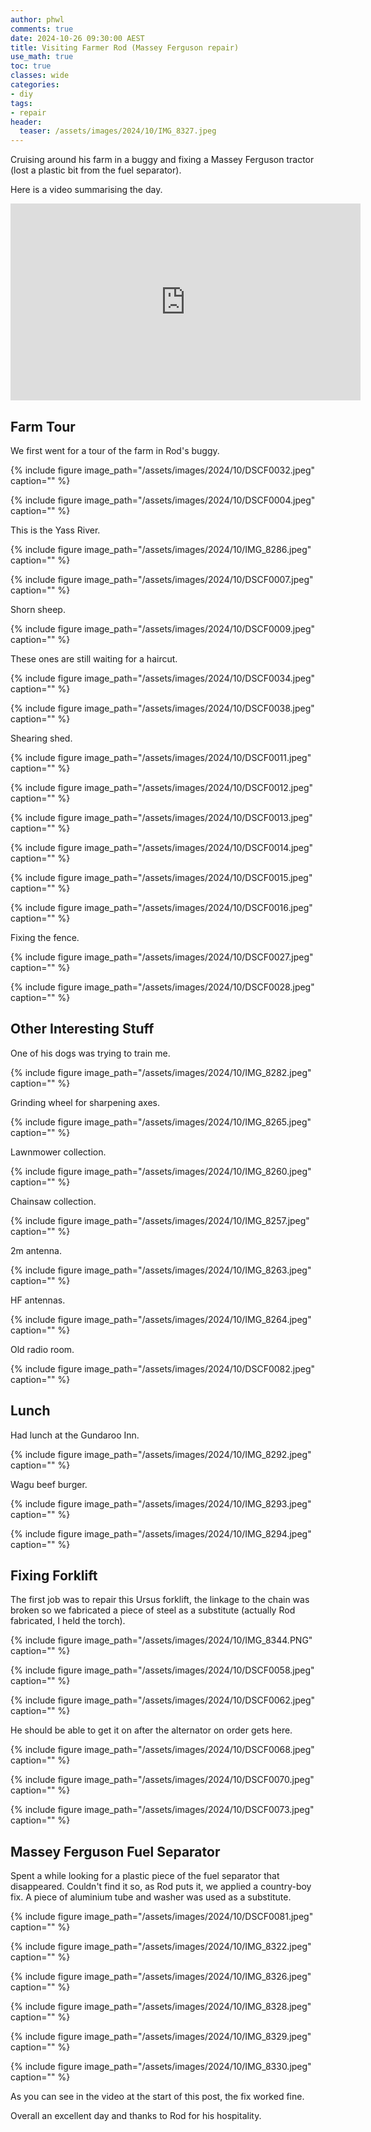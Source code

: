 ```yaml
---
author: phwl
comments: true
date: 2024-10-26 09:30:00 AEST
title: Visiting Farmer Rod (Massey Ferguson repair)
use_math: true
toc: true
classes: wide
categories:
- diy
tags:
- repair
header:
  teaser: /assets/images/2024/10/IMG_8327.jpeg
---
```


Cruising around his farm in a buggy and fixing a Massey Ferguson tractor (lost a plastic bit from the fuel separator).

Here is a video summarising the day.

<iframe width="560" height="315" src="https://www.youtube.com/embed/HY-BT7877_0?si=05OUCcR-oRgz2oe8" title="YouTube video player" frameborder="0" allow="accelerometer; autoplay; clipboard-write; encrypted-media; gyroscope; picture-in-picture; web-share" referrerpolicy="strict-origin-when-cross-origin" allowfullscreen></iframe>

## Farm Tour

We first went for a tour of the farm in Rod's buggy.

{% include figure image_path="/assets/images/2024/10/DSCF0032.jpeg" caption="" %}

{% include figure image_path="/assets/images/2024/10/DSCF0004.jpeg" caption="" %}

This is the Yass River.

{% include figure image_path="/assets/images/2024/10/IMG_8286.jpeg" caption="" %}

{% include figure image_path="/assets/images/2024/10/DSCF0007.jpeg" caption="" %}

Shorn sheep.

{% include figure image_path="/assets/images/2024/10/DSCF0009.jpeg" caption="" %}

These ones are still waiting for a haircut.

{% include figure image_path="/assets/images/2024/10/DSCF0034.jpeg" caption="" %}

{% include figure image_path="/assets/images/2024/10/DSCF0038.jpeg" caption="" %}

Shearing shed.

{% include figure image_path="/assets/images/2024/10/DSCF0011.jpeg" caption="" %}

{% include figure image_path="/assets/images/2024/10/DSCF0012.jpeg" caption="" %}

{% include figure image_path="/assets/images/2024/10/DSCF0013.jpeg" caption="" %}

{% include figure image_path="/assets/images/2024/10/DSCF0014.jpeg" caption="" %}

{% include figure image_path="/assets/images/2024/10/DSCF0015.jpeg" caption="" %}

{% include figure image_path="/assets/images/2024/10/DSCF0016.jpeg" caption="" %}

Fixing the fence.

{% include figure image_path="/assets/images/2024/10/DSCF0027.jpeg" caption="" %}

{% include figure image_path="/assets/images/2024/10/DSCF0028.jpeg" caption="" %}

## Other Interesting Stuff

One of his dogs was trying to train me.

{% include figure image_path="/assets/images/2024/10/IMG_8282.jpeg" caption="" %}

Grinding wheel for sharpening axes.

{% include figure image_path="/assets/images/2024/10/IMG_8265.jpeg" caption="" %}

Lawnmower collection.

{% include figure image_path="/assets/images/2024/10/IMG_8260.jpeg" caption="" %}

Chainsaw collection.

{% include figure image_path="/assets/images/2024/10/IMG_8257.jpeg" caption="" %}

2m antenna.

{% include figure image_path="/assets/images/2024/10/IMG_8263.jpeg" caption="" %}

HF antennas.

{% include figure image_path="/assets/images/2024/10/IMG_8264.jpeg" caption="" %}

Old radio room.

{% include figure image_path="/assets/images/2024/10/DSCF0082.jpeg" caption="" %}


## Lunch

Had lunch at the Gundaroo Inn.

{% include figure image_path="/assets/images/2024/10/IMG_8292.jpeg" caption="" %}

Wagu beef burger.

{% include figure image_path="/assets/images/2024/10/IMG_8293.jpeg" caption="" %}

{% include figure image_path="/assets/images/2024/10/IMG_8294.jpeg" caption="" %}

## Fixing Forklift

The first job was to repair this Ursus forklift, the linkage to the chain was
broken so we fabricated a piece of steel as a substitute (actually Rod fabricated, I held the torch).

{% include figure image_path="/assets/images/2024/10/IMG_8344.PNG" caption="" %}

{% include figure image_path="/assets/images/2024/10/DSCF0058.jpeg" caption="" %}

{% include figure image_path="/assets/images/2024/10/DSCF0062.jpeg" caption="" %}

He should be able to get it on after the alternator on order gets here.

{% include figure image_path="/assets/images/2024/10/DSCF0068.jpeg" caption="" %}

{% include figure image_path="/assets/images/2024/10/DSCF0070.jpeg" caption="" %}

{% include figure image_path="/assets/images/2024/10/DSCF0073.jpeg" caption="" %}

## Massey Ferguson Fuel Separator

Spent a while looking for a plastic piece of the fuel separator that disappeared. Couldn't find it so, as Rod puts it, we applied a country-boy fix. A piece of aluminium tube and washer was used as a substitute.

{% include figure image_path="/assets/images/2024/10/DSCF0081.jpeg" caption="" %}

{% include figure image_path="/assets/images/2024/10/IMG_8322.jpeg" caption="" %}

{% include figure image_path="/assets/images/2024/10/IMG_8326.jpeg" caption="" %}

{% include figure image_path="/assets/images/2024/10/IMG_8328.jpeg" caption="" %}

{% include figure image_path="/assets/images/2024/10/IMG_8329.jpeg" caption="" %}

{% include figure image_path="/assets/images/2024/10/IMG_8330.jpeg" caption="" %}

As you can see in the video at the start of this post, the fix worked fine.

Overall an excellent day and thanks to Rod for his hospitality.
